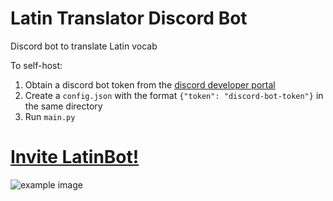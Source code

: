 # Latin Translator Discord Bot
Discord bot to translate Latin vocab

To self-host:
1) Obtain a discord bot token from the [discord developer portal](https://www.discord.dev)
2) Create a `config.json` with the format `{"token": "discord-bot-token"}` in the same directory
3) Run `main.py`

# [Invite LatinBot!](https://discord.com/api/oauth2/authorize?client_id=933579084443828228&permissions=2112&scope=bot%20applications.commands)
![example image](https://cdn.discordapp.com/attachments/892476025907347537/933606436611719228/unknown.png)
